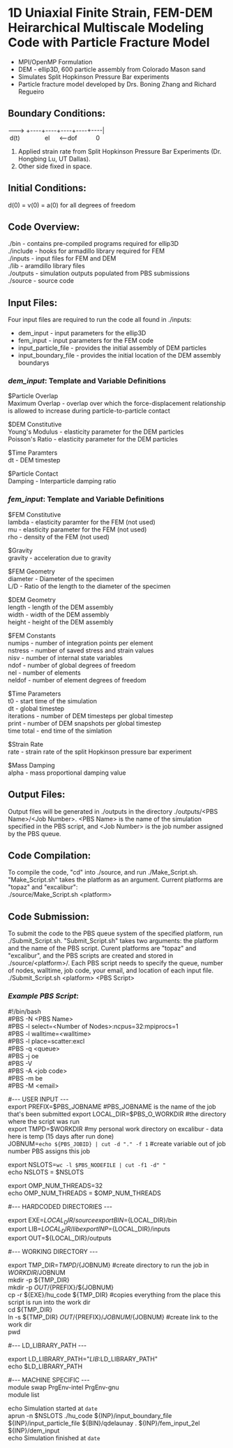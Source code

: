 # 1D Uniaxial Finite Strain, FEM-DEM Heirarchical Multiscale Modeling Code with Particle Fracture Model
* MPI/OpenMP Formulation 
* DEM - ellip3D, 600 particle assembly from Colorado Mason sand
* Simulates Split Hopkinson Pressure Bar experiments
* Particle fracture model developed by Drs. Boning Zhang and Richard Regueiro

## Boundary Conditions:
---> +----+----+----+----+----|  
&nbsp;d(t) &emsp;&emsp;&emsp;&ensp; el &emsp; <--dof &emsp;&emsp;&ensp; 0  
1. Applied strain rate from Split Hopkinson Pressure Bar Experiments (Dr. Hongbing Lu, UT Dallas).
2. Other side fixed in space.

## Initial Conditions:
d(0) = v(0) = a(0) for all degrees of freedom

## Code Overview:
./bin - contains pre-compiled programs required for ellip3D  
./include - hooks for armadillo library required for FEM  
./inputs - input files for FEM and DEM  
./lib - aramdillo library files  
./outputs - simulation outputs populated from PBS submissions  
./source - source code

## Input Files:
Four input files are required to run the code all found in ./inputs:
* dem_input - input parameters for the ellip3D  
* fem_input - input parameters for the FEM code  
* input_particle_file - provides the initial assembly of DEM particles  
* input_boundary_file - provides the initial location of the DEM assembly boundarys

### _dem_input_: Template and Variable Definitions
$Particle Overlap  
Maximum Overlap - overlap over which the force-displacement relationship is allowed to increase during particle-to-particle contact

$DEM Constitutive  
Young's Modulus - elasticity parameter for the DEM particles  
Poisson's Ratio - elasticity parameter for the DEM particles

$Time Paramters  
dt - DEM timestep

$Particle Contact  
Damping - Interparticle damping ratio

### _fem_input_: Template and Variable Definitions
$FEM Constitutive  
lambda - elasticity paramter for the FEM (not used)  
mu - elasticity parameter for the FEM (not used)  
rho - density of the FEM (not used)  

$Gravity  
gravity - acceleration due to gravity  

$FEM Geometry  
diameter - Diameter of the specimen  
L/D - Ratio of the length to the diameter of the specimen  

$DEM Geometry  
length - length of the DEM assembly  
width - width of the DEM assembly  
height - height of the DEM assembly  

$FEM Constants  
numips - number of integration points per element  
nstress - number of saved stress and strain values  
nisv - number of internal state variables  
ndof - number of global degrees of freedom  
nel - number of elements  
neldof - number of element degrees of freedom  

$Time Parameters  
t0 - start time of the simulation  
dt - global timestep  
iterations - number of DEM timesteps per global timestep  
print - number of DEM snapshots per global timestep  
time total - end time of the simlation  

$Strain Rate  
rate - strain rate of the split Hopkinson pressure bar experiment  

$Mass Damping  
alpha - mass proportional damping value  

## Output Files:
Output files will be generated in ./outputs in the directory ./outputs/\<PBS Name\>/\<Job Number\>. \<PBS Name\> is the name of the simulation specified in the PBS script, and \<Job Number\> is the job number assigned by the PBS queue.

## Code Compilation:
To compile the code, "cd" into ./source, and run ./Make_Script.sh. "Make_Script.sh" takes the platform as an argument. Current platforms are "topaz" and "excalibur":  
./source/Make_Script.sh \<platform\>

## Code Submission:
To submit the code to the PBS queue system of the specified platform, run ./Submit_Script.sh. "Submit_Script.sh" takes two arguments: the platform and the name of the PBS script. Curent platforms are "topaz" and "excalibur", and the PBS scripts are created and stored in ./source/\<platform\>/. Each PBS script needs to specify the queue, number of nodes, walltime, job code, your email, and location of each input file.  
./Submit_Script.sh \<platform> \<PBS Script\>  

### _Example PBS Script_:
#!/bin/bash  
#PBS -N \<PBS Name\>  
#PBS -l select=\<Number of Nodes\>:ncpus=32:mpiprocs=1  
#PBS -l walltime=\<walltime\>  
#PBS -l place=scatter:excl  
#PBS -q \<queue\>  
#PBS -j oe  
#PBS -V  
#PBS -A \<job code\>  
#PBS -m be  
#PBS -M \<email\>  

#--- USER INPUT ---  
export PREFIX=$PBS_JOBNAME #PBS_JOBNAME is the name of the job that's been submitted  
export LOCAL_DIR=$PBS_O_WORKDIR #the directory where the script was run  
export TMPD=$WORKDIR #my personal work directory on excalibur - data here is temp (15 days after run done)  
JOBNUM=`echo ${PBS_JOBID} | cut -d "." -f 1` #create variable out of job number PBS assigns this job  

export NSLOTS=`wc -l $PBS_NODEFILE | cut -f1 -d" "`  
echo NSLOTS = $NSLOTS  

export OMP_NUM_THREADS=32  
echo OMP_NUM_THREADS = $OMP_NUM_THREADS  

#--- HARDCODED DIRECTORIES ---  

export EXE=${LOCAL_DIR}/source  
export BIN=${LOCAL_DIR}/bin  
export LIB=${LOCAL_DIR}/lib  
export INP=${LOCAL_DIR}/inputs  
export OUT=${LOCAL_DIR}/outputs  

#--- WORKING DIRECTORY ---  

export TMP_DIR=${TMPD}/${JOBNUM} #create directory to run the job in $WORKDIR/$JOBNUM  
mkdir -p ${TMP_DIR}  
mkdir -p ${OUT}/${PREFIX}/${JOBNUM}  
cp -r ${EXE}/hu_code ${TMP_DIR} #copies everything from the place this script is run into the work dir  
cd ${TMP_DIR}  
ln -s ${TMP_DIR} ${OUT}/${PREFIX}/${JOBNUM}/${JOBNUM} #create link to the work dir  
pwd  

#--- LD_LIBRARY_PATH ---  

export LD_LIBRARY_PATH="${LIB}:$LD_LIBRARY_PATH"  
echo $LD_LIBRARY_PATH  

#--- MACHINE SPECIFIC ---  
module swap PrgEnv-intel PrgEnv-gnu  
module list  

echo Simulation started at `date`  
aprun -n $NSLOTS ./hu_code ${INP}/input_boundary_file ${INP}/input_particle_file ${BIN}/qdelaunay . ${INP}/fem_input_2el ${INP}/dem_input  
echo Simulation finished at `date`  


